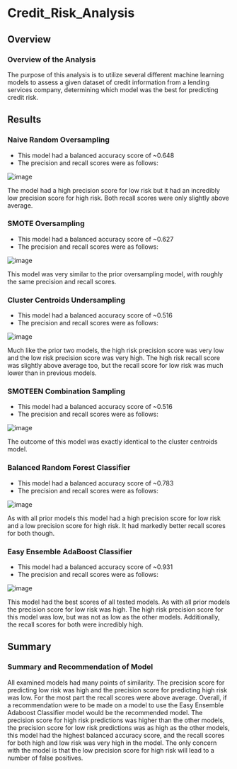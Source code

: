 # Credit_Risk_Analysis

## Overview

### Overview of the Analysis
The purpose of this analysis is to utilize several different machine learning models to assess a given dataset of credit information from a lending services company, determining which model was the best for predicting credit risk.

## Results

### Naive Random Oversampling
- This model had a balanced accuracy score of ~0.648
- The precision and recall scores were as follows:

![image](https://user-images.githubusercontent.com/92831138/159961461-a4d58263-8104-4fa8-92fa-521d11225ca3.png)

The model had a high precision score for low risk but it had an incredibly low precision score for high risk. Both recall scores were only slightly above average.

### SMOTE Oversampling
- This model had a balanced accuracy score of ~0.627
- The precision and recall scores were as follows:

![image](https://user-images.githubusercontent.com/92831138/159962691-b5299cc2-a241-48de-b717-80ef9a577a72.png)

This model was very similar to the prior oversampling model, with roughly the same precision and recall scores.

### Cluster Centroids Undersampling
- This model had a balanced accuracy score of ~0.516
- The precision and recall scores were as follows:

![image](https://user-images.githubusercontent.com/92831138/159962930-dddd7429-4bee-43e6-bc69-40c65cba3905.png)

Much like the prior two models, the high risk precision score was very low and the low risk precision score was very high. The high risk recall score was slightly above average too, but the recall score for low risk was much lower than in previous models.

### SMOTEEN Combination Sampling
- This model had a balanced accuracy score of ~0.516
- The precision and recall scores were as follows:

![image](https://user-images.githubusercontent.com/92831138/159963270-67a2e73c-7cc4-49a3-8adb-90a3fb76492e.png)

The outcome of this model was exactly identical to the cluster centroids model. 

### Balanced Random Forest Classifier
- This model had a balanced accuracy score of ~0.783
- The precision and recall scores were as follows:

![image](https://user-images.githubusercontent.com/92831138/159963565-d0d621f3-0958-48c2-9b9a-e90a40111883.png)

As with all prior models this model had a high precision score for low risk and a low precision score for high risk. It had markedly better recall scores for both though.

### Easy Ensemble AdaBoost Classifier
- This model had a balanced accuracy score of ~0.931
- The precision and recall scores were as follows:

![image](https://user-images.githubusercontent.com/92831138/159964380-5b27d7c1-0354-4db4-bc7b-95776edf11fb.png)

This model had the best scores of all tested models. As with all prior models the precision score for low risk was high. The high risk precision score for this model was low, but was not as low as the other models. Additionally, the recall scores for both were incredibly high.

## Summary

### Summary and Recommendation of Model
All examined models had many points of similarity. The precision score for predicting low risk was high and the precision score for predicting high risk was low. For the most part the recall scores were above average. Overall, if a recommendation were to be made on a model to use the Easy Ensemble Adaboost Classifier model would be the recommended model. The precision score for high risk predictions was higher than the other models, the precision score for low risk predictions was as high as the other models, this model had the highest balanced accuracy score, and the recall scores for both high and low risk was very high in the model. The only concern with the model is that the low precision score for high risk will lead to a number of false positives.
